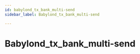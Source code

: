 ```yaml
---
id: babylond_tx_bank_multi-send
sidebar_label: Babylond_tx_bank_multi-send

---
```


# Babylond_tx_bank_multi-send